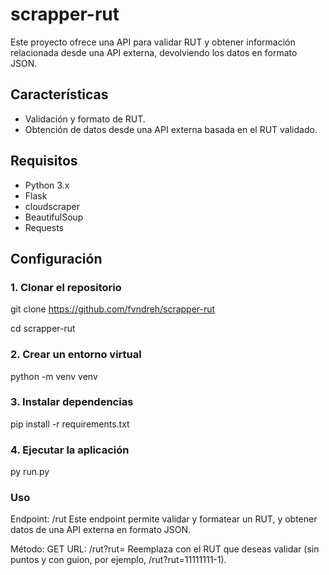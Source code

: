 # scrapper-rut
Este proyecto ofrece una API para validar RUT y obtener información relacionada desde una API externa, devolviendo los datos en formato JSON.

## Características

- Validación y formato de RUT.
- Obtención de datos desde una API externa basada en el RUT validado.

## Requisitos

- Python 3.x
- Flask
- cloudscraper
- BeautifulSoup
- Requests

## Configuración

### 1. Clonar el repositorio

git clone https://github.com/fvndreh/scrapper-rut

cd scrapper-rut

### 2. Crear un entorno virtual

python -m venv venv

### 3. Instalar dependencias

pip install -r requirements.txt

### 4. Ejecutar la aplicación

py run.py

### Uso

Endpoint: /rut
Este endpoint permite validar y formatear un RUT, y obtener datos de una API externa en formato JSON.

Método: GET
URL: /rut?rut=<RUT>
Reemplaza <RUT> con el RUT que deseas validar (sin puntos y con guion, por ejemplo, /rut?rut=11111111-1).
